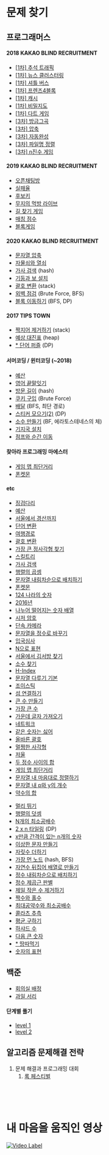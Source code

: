 # 문제 찾기


## 프로그래머스

#### 2018 KAKAO BLIND RECRUITMENT

- [[1차] 추석 트래픽](https://github.com/yhs3434/Algorithms/tree/master/programmers/2018%20KAKAO%20BLIND%20RECRUITMENT/chuseokTraffic.py)
- [[1차] 뉴스 클러스터링](https://github.com/yhs3434/Algorithms/tree/master/programmers/2018%20KAKAO%20BLIND%20RECRUITMENT/newsClustering.py)
- [[1차] 셔틀 버스](https://github.com/yhs3434/Algorithms/tree/master/programmers/2018%20KAKAO%20BLIND%20RECRUITMENT/shuttleBus.py)
- [[1차] 프렌즈4블록](https://github.com/yhs3434/Algorithms/tree/master/programmers/2018%20KAKAO%20BLIND%20RECRUITMENT/friends4Block.py)
- [[1차] 캐시](https://github.com/yhs3434/Algorithms/tree/master/programmers/2018%20KAKAO%20BLIND%20RECRUITMENT/cache.py)
- [[1차] 비밀지도](https://github.com/yhs3434/Algorithms/tree/master/programmers/2018%20KAKAO%20BLIND%20RECRUITMENT/secretMap.py)
- [[1차] 다트 게임](https://github.com/yhs3434/Algorithms/tree/master/programmers/2018%20KAKAO%20BLIND%20RECRUITMENT/dartGame.py)
- [[3차] 방금그곡](https://github.com/yhs3434/Algorithms/tree/master/programmers/2018%20KAKAO%20BLIND%20RECRUITMENT/justThatMusic.py)
- [[3차] 압축](https://github.com/yhs3434/Algorithms/tree/master/programmers/2018%20KAKAO%20BLIND%20RECRUITMENT/compression.py)
- [[3차] 자동완성](https://github.com/yhs3434/Algorithms/tree/master/programmers/2018%20KAKAO%20BLIND%20RECRUITMENT/autoComplete.py)
- [[3차] 파일명 정렬](https://github.com/yhs3434/Algorithms/tree/master/programmers/2018%20KAKAO%20BLIND%20RECRUITMENT/fileNameSort.py)
- [[3차] n진수 게임](https://github.com/yhs3434/Algorithms/tree/master/programmers/2018%20KAKAO%20BLIND%20RECRUITMENT/nNumberGame.py)

#### 2019 KAKAO BLIND RECRUITMENT

- [오픈채팅방](https://github.com/yhs3434/Algorithms/blob/master/programmers/2019%20KAKAO%20BLIND%20RECRUITMENT/openChat.py)
- [실패율](https://github.com/yhs3434/Algorithms/blob/master/programmers/2019%20KAKAO%20BLIND%20RECRUITMENT/failRate.py)
- [후보키](https://github.com/yhs3434/Algorithms/blob/master/programmers/2019%20KAKAO%20BLIND%20RECRUITMENT/candidateKey.py)
- [무지의 먹방 라이브](https://github.com/yhs3434/Algorithms/blob/master/programmers/2019%20KAKAO%20BLIND%20RECRUITMENT/muziEatLive.py)
- [길 찾기 게임](https://github.com/yhs3434/Algorithms/blob/master/programmers/2019%20KAKAO%20BLIND%20RECRUITMENT/findPathGame.py)
- [매칭 점수](https://github.com/yhs3434/Algorithms/blob/master/programmers/2019%20KAKAO%20BLIND%20RECRUITMENT/matchingScore.py)
- [블록게임](https://github.com/yhs3434/Algorithms/blob/master/programmers/2019%20KAKAO%20BLIND%20RECRUITMENT/blockGame.py)

#### 2020 KAKAO BLIND RECRUITMENT

- [문자열 압축](https://github.com/yhs3434/Algorithms/blob/master/programmers/2020%20KAKAO%20BLIND%20RECRUITMENT/compressString.py)
- [자물쇠와 열쇠](https://github.com/yhs3434/Algorithms/blob/master/programmers/2020%20KAKAO%20BLIND%20RECRUITMENT/lockAndKey.py)
- [가사 검색](https://github.com/yhs3434/Algorithms/blob/master/programmers/2020%20KAKAO%20BLIND%20RECRUITMENT/lyricsSearch.py) (hash)
- [기둥과 보 설치](https://github.com/yhs3434/Algorithms/blob/master/programmers/2020%20KAKAO%20BLIND%20RECRUITMENT/pillarAndBo.py)
- [괄호 변환](https://github.com/yhs3434/Algorithms/blob/master/programmers/2020%20KAKAO%20BLIND%20RECRUITMENT/convertParenthesis.py) (stack)
- [외벽 점검](https://github.com/yhs3434/Algorithms/blob/master/programmers/2020%20KAKAO%20BLIND%20RECRUITMENT/inspectOutsideWall.py) (Brute Force, BFS)
- [블록 이동하기](https://github.com/yhs3434/Algorithms/blob/master/programmers/2020%20KAKAO%20BLIND%20RECRUITMENT/moveBlock.py) (BFS, DP)

#### 2017 TIPS TOWN

- [짝지어 제거하기](https://github.com/yhs3434/Algorithms/blob/master/programmers/2017%20TIPS%20TOWN/deleteCombine.py) (stack)
- [예상 대진표](https://github.com/yhs3434/Algorithms/blob/master/programmers/2017%20TIPS%20TOWN/expectMatchList.py) (heap)
- [* 단어 퍼즐](https://github.com/yhs3434/Algorithms/blob/master/programmers/2017%20TIPS%20TOWN/wordPuzzle.py) (DP)

#### 서머코딩 / 윈터코딩 (~2018)

- [예산](https://github.com/yhs3434/Algorithms/blob/master/programmers/Summer_Winter(~2018)/budget2.py)
- [영어 끝말잇기](https://github.com/yhs3434/Algorithms/blob/master/programmers/Summer_Winter(~2018)/englishLastWord.py)
- [방문 길이](https://github.com/yhs3434/Algorithms/blob/master/programmers/Summer_Winter(~2018)/visitLength.py) (hash)
- [쿠키 구입](https://github.com/yhs3434/Algorithms/blob/master/programmers/Summer_Winter(~2018)/buyCookie.py) (Brute Force)
- [배달](https://github.com/yhs3434/Algorithms/blob/master/programmers/Summer_Winter(~2018)/delivery.py) (BFS, 최단 경로)
- [스티커 모으기(2)](https://github.com/yhs3434/Algorithms/blob/master/programmers/Summer_Winter(~2018)/stickerCollector.py) (DP)
- [소수 만들기](https://github.com/yhs3434/Algorithms/blob/master/programmers/Summer_Winter(~2018)/primeNumberMaking.py) (BF, 에라토스테네스의 체)
- [기지국 설치](https://github.com/yhs3434/Algorithms/blob/master/programmers/Summer_Winter(~2018)/baseStationInstall.py)
- [점프와 순간 이동](https://github.com/yhs3434/Algorithms/blob/master/programmers/Summer_Winter(~2018)/jumpAndTeleport.py)

#### 찾아라 프로그래밍 마에스터

- [게임 맵 최단거리](https://github.com/yhs3434/Algorithms/blob/master/programmers/Find%20Programming%20Maester/theShortedGameMap.py)
- [폰켓몬](https://github.com/yhs3434/Algorithms/blob/master/programmers/Find%20Programming%20Maester/ponketmon.py)

#### etc
<ul>
    <li><a href="https://github.com/yhs3434/Algorithms/blob/master/programmers/steppingStone.py">징검다리</a></li>
    <li><a href="https://github.com/yhs3434/Algorithms/blob/master/programmers/budgets.py">예산</a></li>
    <li><a href="https://github.com/yhs3434/Algorithms/blob/master/programmers/seoulToKyungsan.py">서울에서 경산까지</a></li>
    <li><a href="https://github.com/yhs3434/Algorithms/blob/master/programmers/convertWord.py">단어 변환</a></li>
    <li><a href="https://github.com/yhs3434/Algorithms/blob/master/programmers/travelRoute.py">여행경로</a></li>
    <li><a href="https://github.com/yhs3434/Algorithms/blob/master/programmers/convertParenthesis.py">괄호 변환</a></li>
    <li><a href="https://github.com/yhs3434/Algorithms/blob/master/programmers/theLargestSquare.py">가장 큰 정사각형 찾기</a></li>
    <li><a href="https://github.com/yhs3434/Algorithms/blob/master/programmers/skillTree.py">스킬트리</a></li>
    <li><a href="https://github.com/yhs3434/Algorithms/blob/master/programmers/lyricsSearch.py">가사 검색</a></li>
    <li><a href="https://github.com/yhs3434/Algorithms/blob/master/programmers/matrixMultiplication.py">행렬의 곱셈</a></li>
    <li><a href="https://github.com/yhs3434/Algorithms/blob/master/programmers/stringReverseSort.py">문자열 내림차순으로 배치하기</a></li>
    <li><a href="https://github.com/yhs3434/Algorithms/blob/master/programmers/ponketmon.py">폰켓몬</a></li>
    <li><a href="https://github.com/yhs3434/Algorithms/blob/master/programmers/124.py">124 나라의 숫자</a></li>
    <li><a href="https://github.com/yhs3434/Algorithms/blob/master/programmers/2016year.py">2016년</a></li>
    <li><a href="https://github.com/yhs3434/Algorithms/blob/master/programmers/availToDivideNumberArray.py">나누어 떨어지는 숫자 배열</a></li>
    <li><a href="https://github.com/yhs3434/Algorithms/blob/master/programmers/caesarCipher.py">시저 암호</a></li>
    <li><a href="https://github.com/yhs3434/Algorithms/blob/master/programmers/camera.py">단속 카메라</a></li>
    <li><a href="https://github.com/yhs3434/Algorithms/blob/master/programmers/changeStrToInt.py">문자열을 정수로 바꾸기</a></li>
    <li><a href="https://github.com/yhs3434/Algorithms/blob/master/programmers/entryJudge.py">입국심사</a></li>
    <li><a href="https://github.com/yhs3434/Algorithms/blob/master/programmers/expressN.py">N으로 표현</a></li>
    <li><a href="https://github.com/yhs3434/Algorithms/blob/master/programmers/findKimInTheSeoul.py">서울에서 김서방 찾기</a></li>
    <li><a href="https://github.com/yhs3434/Algorithms/blob/master/programmers/findPrimeNumber.py">소수 찾기</a></li>
    <li><a href="https://github.com/yhs3434/Algorithms/blob/master/programmers/h-index.py#L14">H-Index</a></li>
    <li><a href="https://github.com/yhs3434/Algorithms/blob/master/programmers/handleString.py">문자열 다루기 기본</a></li>
    <li><a href="https://github.com/yhs3434/Algorithms/blob/master/programmers/joystick.py">조이스틱</a></li>
    <li><a href="https://github.com/yhs3434/Algorithms/blob/master/programmers/linkIsland.py">섬 연결하기</a></li>
    <li><a href="https://github.com/yhs3434/Algorithms/blob/master/programmers/makeBigNum.py">큰 수 만들기</a></li>
    <li><a href="https://github.com/yhs3434/Algorithms/blob/master/programmers/maxNumber.py">가장 큰 수</a></li>
    <li><a href="https://github.com/yhs3434/Algorithms/blob/master/programmers/midLecture.py">가운데 글자 가져오기</a></li>
    <li><a href="https://github.com/yhs3434/Algorithms/blob/master/programmers/network.py">네트워크</a></li>
    <li><a href="https://github.com/yhs3434/Algorithms/blob/master/programmers/noSameNumber.py">같은 숫자는 싫어</a></li>
    <li><a href="https://github.com/yhs3434/Algorithms/blob/master/programmers/parenthesis.py">올바른 괄호</a></li>
    <li><a href="https://github.com/yhs3434/Algorithms/blob/master/programmers/rightRect.py">멀쩡한 사각형</a></li>
    <li><a href="https://github.com/yhs3434/Algorithms/blob/master/programmers/scale.py">저울</a></li>
    <li><a href="https://github.com/yhs3434/Algorithms/blob/master/programmers/sumOfTwoNum.py">두 정수 사이의 합</a></li>
    <li><a href="https://github.com/yhs3434/Algorithms/blob/master/programmers/theShortedGameMap.py">게임 맵 최단거리</a></li>
    <li><a href="https://github.com/yhs3434/Algorithms/blob/master/programmers/stringMySort.py">문자열 내 마음대로 정렬하기</a></li>
    <li><a href="https://github.com/yhs3434/Algorithms/blob/master/programmers/pyString.py">문자열 내 p와 y의 개수</a></li>
    <li><a href="https://github.com/yhs3434/Algorithms/blob/master/programmers/sumOfAliquot.py">약수의 합</a></li>
    
</ul>

- [멀리 뛰기](https://github.com/yhs3434/Algorithms/blob/master/programmers/etc/longJump.py)
- [행렬의 덧셈](https://github.com/yhs3434/Algorithms/blob/master/programmers/etc/matrixAdd.py)
- [N개의 최소공배수](https://github.com/yhs3434/Algorithms/blob/master/programmers/etc/NleastCommonMultiple.py)
- [2 x n 타일링](https://github.com/yhs3434/Algorithms/blob/master/programmers/etc/2xNTiling.py) (DP)
- [x만큼 간격이 있는 n개의 숫자](https://github.com/yhs3434/Algorithms/blob/master/programmers/etc/xGapNnumber.py)
- [이상한 문자 만들기](https://github.com/yhs3434/Algorithms/blob/master/programmers/etc/strangeStr.py)
- [자릿수 더하기](https://github.com/yhs3434/Algorithms/blob/master/programmers/etc/addCipher.py)
- [가장 먼 노드](https://github.com/yhs3434/Algorithms/blob/master/programmers/etc/longestNode.py) (hash, BFS)
- [자연수 뒤집어 배열로 만들기](https://github.com/yhs3434/Algorithms/blob/master/programmers/etc/reverseNumber.py)
- [정수 내림차순으로 배치하기](https://github.com/yhs3434/Algorithms/blob/master/programmers/etc/numberReverseSort.py)
- [정수 제곱근 판별](https://github.com/yhs3434/Algorithms/blob/master/programmers/etc/checkSquare.py)
- [제일 작은 수 제거하기](https://github.com/yhs3434/Algorithms/blob/master/programmers/etc/removeSmallest.py)
- [짝수와 홀수](https://github.com/yhs3434/Algorithms/blob/master/programmers/etc/evenAndOdd.py)
- [최대공약수와 최소공배수](https://github.com/yhs3434/Algorithms/blob/master/programmers/etc/getCommons.py)
- [콜라츠 추측](https://github.com/yhs3434/Algorithms/blob/master/programmers/etc/guessCollatz.py)
- [평균 구하기](https://github.com/yhs3434/Algorithms/blob/master/programmers/etc/getMean.py)
- [하샤드 수](https://github.com/yhs3434/Algorithms/blob/master/programmers/etc/hashad.py)
- [다음 큰 숫자](https://github.com/yhs3434/Algorithms/blob/master/programmers/etc/nextBigNum.py)
- [* 땅따먹기]()
- [숫자의 표현]()

## 백준

- [회의실 배정](https://github.com/yhs3434/Algorithms/blob/master/baekjun/assignMeetingRoom.py)
- [과일 서리](https://github.com/yhs3434/Algorithms/blob/master/baekjun/thiefFruits.py)
    
#### 단계별 풀기

- [level 1](https://github.com/yhs3434/Algorithms/tree/master/baekjun/lv1)
- [level 2](https://github.com/yhs3434/Algorithms/tree/master/baekjun/lv2)

## 알고리즘 문제해결 전략

1. 문제 해결과 프로그래밍 대회
    1. [록 페스티벌]()
    
    
<br/><br/><br/>
# 내 마음을 움직인 영상

[![Video Label](http://img.youtube.com/vi/btfuIz3qrSE/0.jpg)](https://youtu.be/btfuIz3qrSE)